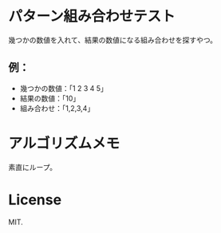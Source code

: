 # パターン組み合わせテスト

幾つかの数値を入れて、結果の数値になる組み合わせを探すやつ。

## 例：

- 幾つかの数値：「1 2 3 4 5」
- 結果の数値：「10」
- 組み合わせ：「1,2,3,4」

# アルゴリズムメモ

素直にループ。

# License

MIT.
